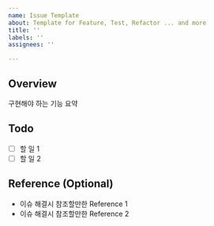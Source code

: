 ```yaml
---
name: Issue Template
about: Template for Feature, Test, Refactor ... and more
title: ''
labels: ''
assignees: ''

---
```


## Overview

구현해야 하는 기능 요약

## Todo

- [ ] 할 일 1
- [ ] 할 일 2

## Reference (Optional)

- 이슈 해결시 참조할만한 Reference 1
- 이슈 해결시 참조할만한 Reference 2
